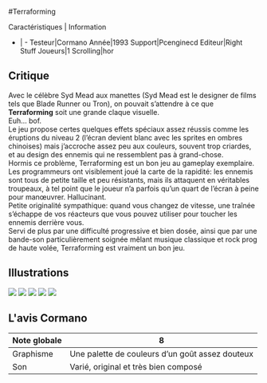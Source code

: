 #Terraforming

Caractéristiques | Information
- | -
Testeur|Cormano
Année|1993
Support|Pcenginecd
Editeur|Right Stuff
Joueurs|1
Scrolling|hor

## Critique
Avec le célèbre Syd Mead aux manettes (Syd Mead est le designer de films tels que Blade Runner ou Tron), on pouvait s’attendre à ce que <b>Terraforming</b> soit une grande claque visuelle.<br/>Euh… bof.<br/>Le jeu propose certes quelques effets spéciaux assez réussis comme les éruptions du niveau 2 (l’écran devient blanc avec les sprites en ombres chinoises) mais j’accroche assez peu aux couleurs, souvent trop criardes, et au design des ennemis qui ne ressemblent pas à grand-chose.<br/>Hormis ce problème, Terraforming est un bon jeu au gameplay exemplaire. Les programmeurs ont visiblement joué la carte de la rapidité: les ennemis sont tous de petite taille et peu résistants, mais ils attaquent en véritables troupeaux, à tel point que le joueur n’a parfois qu’un quart de l’écran à peine pour manœuvrer. Hallucinant.<br/>Petite originalité sympathique: quand vous changez de vitesse, une traînée s’échappe de vos réacteurs que vous pouvez utiliser pour toucher les ennemis derrière vous.<br/>Servi de plus par une difficulté progressive et bien dosée, ainsi que par une bande-son particulièrement soignée mêlant musique classique et rock prog de haute volée, Terraforming est vraiment un bon jeu.

## Illustrations
![](http://www.shmup.com/images/thumbs/Terraforming_1.jpg)
![](http://www.shmup.com/images/thumbs/Terraforming_2.jpg)
![](http://www.shmup.com/images/thumbs/Terraforming_3.jpg)
![](http://www.shmup.com/images/thumbs/)
![](http://www.shmup.com/images/thumbs/)

## L'avis Cormano
Note globale|8
-|-
Graphisme|Une palette de couleurs d’un goût assez douteux
Son|Varié, original et très bien composé
